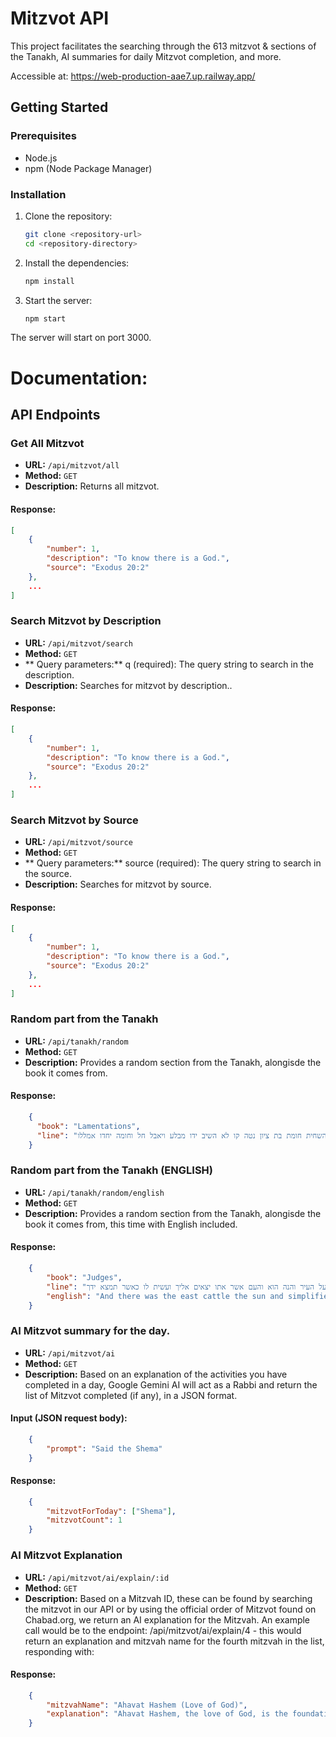 # Mitzvot API

This project facilitates the searching through the 613 mitzvot & sections of the Tanakh, AI summaries for daily Mitzvot completion, and more.

Accessible at: https://web-production-aae7.up.railway.app/

## Getting Started

### Prerequisites

- Node.js
- npm (Node Package Manager)

### Installation

1. Clone the repository:
    ```sh
    git clone <repository-url>
    cd <repository-directory>
    ```

2. Install the dependencies:
    ```sh
    npm install
    ```

3. Start the server:
    ```sh
    npm start
    ```

The server will start on port 3000.

# Documentation:

## API Endpoints

### Get All Mitzvot

- **URL:** `/api/mitzvot/all`
- **Method:** `GET`
- **Description:** Returns all mitzvot.

#### Response:
```json
[
    {
        "number": 1,
        "description": "To know there is a God.",
        "source": "Exodus 20:2"
    },
    ...
]
```

### Search Mitzvot by Description

- **URL:** `/api/mitzvot/search`
- **Method:** `GET`
- ** Query parameters:** q (required): The query string to search in the description.
- **Description:** Searches for mitzvot by description..

#### Response:
```json
[
    {
        "number": 1,
        "description": "To know there is a God.",
        "source": "Exodus 20:2"
    },
    ...
]
```

### Search Mitzvot by Source

- **URL:** `/api/mitzvot/source`
- **Method:** `GET`
- ** Query parameters:** source (required): The query string to search in the source.
- **Description:** Searches for mitzvot by source.

#### Response:
```json
[
    {
        "number": 1,
        "description": "To know there is a God.",
        "source": "Exodus 20:2"
    },
    ...
]
```

### Random part from the Tanakh

- **URL:** `/api/tanakh/random`
- **Method:** `GET`
- **Description:** Provides a random section from the Tanakh, alongisde the book it comes from.

#### Response:
```json
    {
      "book": "Lamentations",
      "line": "חשב יהוה להשחית חומת בת ציון נטה קו לא השיב ידו מבלע ויאבל חל וחומה יחדו אמללו"
    }
```
### Random part from the Tanakh (ENGLISH)

- **URL:** `/api/tanakh/random/english`
- **Method:** `GET`
- **Description:** Provides a random section from the Tanakh, alongisde the book it comes from, this time with English included.

#### Response:
```json
    {
        "book": "Judges",
        "line": "והיה בבקר כזרח השמש תשכים ופשטת על העיר והנה הוא והעם אשר אתו יצאים אליך ועשית לו כאשר תמצא ידך",
        "english": "And there was the east cattle the sun and simplified on the city and here he and the people with whom he will come to you and you did to him when you find your hand"
    }
```

### AI Mitzvot summary for the day.

- **URL:** `/api/mitzvot/ai`
- **Method:** `GET`
- **Description:** Based on an explanation of the activities you have completed in a day, Google Gemini AI will act as a Rabbi and return the list of Mitzvot completed (if any), in a JSON format.

#### Input (JSON request body):
```json
    {
        "prompt": "Said the Shema"
    }
```

#### Response:
```json
    {
        "mitzvotForToday": ["Shema"],
        "mitzvotCount": 1
    }
```

### AI Mitzvot Explanation

- **URL:** `/api/mitzvot/ai/explain/:id`
- **Method:** `GET`
- **Description:** Based on a Mitzvah ID, these can be found by searching the mitzvot in our API or by using the official order of Mitzvot found on Chabad.org, we return an AI explanation for the Mitzvah. An example call would be to the endpoint: /api/mitzvot/ai/explain/4 - this would return an explanation and mitzvah name for the fourth mitzvah in the list, responding with:

#### Response:
```json
    {
        "mitzvahName": "Ahavat Hashem (Love of God)",
        "explanation": "Ahavat Hashem, the love of God, is the foundation of all mitzvot. It's not merely an emotion, but a commitment expressed through actions reflecting reverence, awe, obedience to His commandments (mitzvot), and striving to emulate His divine attributes – chesed (loving-kindness), tzedek (justice), and rachamim (compassion).  This love is cultivated through Torah study, prayer, and living a righteous life according to Halakha (Jewish law).  It's a constant, evolving relationship, characterized by both intellectual understanding and deep emotional connection, ultimately leading to a life of meaning and purpose dedicated to serving God and humanity."
    }
```